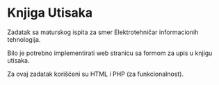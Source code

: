 # Knjiga Utisaka

Zadatak sa maturskog ispita za smer Elektrotehničar informacionih tehnologija.

Bilo je potrebno implementirati web stranicu sa formom za upis u knjigu utisaka.

Za ovaj zadatak korišćeni su HTML i PHP (za funkcionalnost).
